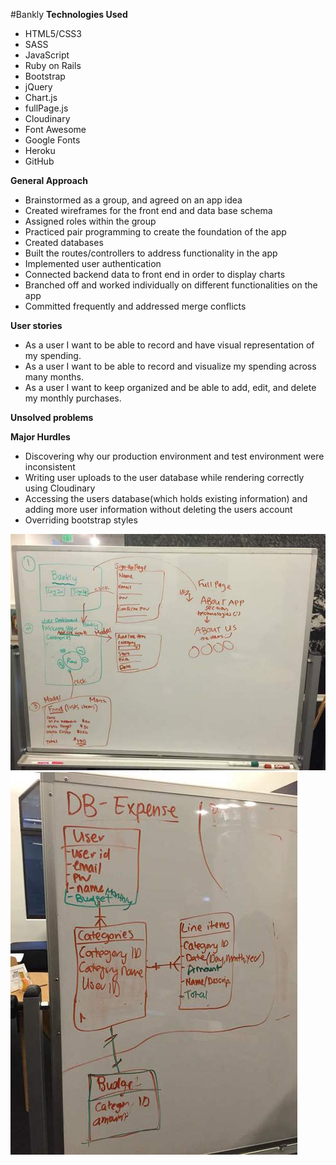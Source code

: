 #Bankly
**Technologies Used**

* HTML5/CSS3 
* SASS
* JavaScript
* Ruby on Rails
* Bootstrap
* jQuery
* Chart.js
* fullPage.js
* Cloudinary
* Font Awesome
* Google Fonts
* Heroku
* GitHub

**General Approach**

* Brainstormed as a group, and agreed on an app idea
* Created wireframes for the front end and data base schema 
* Assigned roles within the group 
* Practiced pair programming to create the foundation of the app
* Created databases 
* Built the routes/controllers to address functionality in the app
* Implemented user authentication
* Connected backend data to front end in order to display charts
* Branched off and worked individually on different functionalities on the app
* Committed frequently and addressed merge conflicts

**User stories**

* As a user I want to be able to record and have visual representation of my spending.
* As a user I want to be able to record and visualize my spending across many months.
* As a user I want to keep organized and be able to add, edit, and delete my monthly purchases.

**Unsolved problems**


**Major Hurdles**
* Discovering why our production environment and test environment were inconsistent
* Writing user uploads to the user database while rendering correctly using Cloudinary
*  Accessing the users database(which holds existing information) and adding more user information without deleting the users account
* Overriding bootstrap styles


![alt tag](app/assets/images/frontendbankly_copy.jpg)
![alt tag](app/assets/images/img_3310_copy.jpg)


